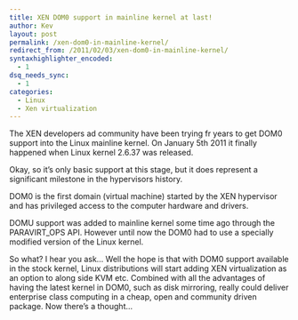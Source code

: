 ```yaml
---
title: XEN DOM0 support in mainline kernel at last!
author: Kev
layout: post
permalink: /xen-dom0-in-mainline-kernel/
redirect_from: /2011/02/03/xen-dom0-in-mainline-kernel/
syntaxhighlighter_encoded:
  - 1
dsq_needs_sync:
  - 1
categories:
  - Linux
  - Xen virtualization
---
```

The XEN developers ad community have been trying fr years to get DOM0 support into the Linux mainline kernel. On January 5th 2011 it finally happened when Linux kernel 2.6.37 was released.

Okay, so it&#8217;s only basic support at this stage, but it does represent a significant milestone in the hypervisors history.<!--more-->

DOM0 is the first domain (virtual machine) started by the XEN hypervisor and has privileged access to the computer hardware and drivers.

DOMU support was added to mainline kernel some time ago through the PARAVIRT_OPS API. However until now the DOM0 had to use a specially modified version of the Linux kernel.

So what? I hear you ask&#8230; Well the hope is that with DOM0 support available in the stock kernel, Linux distributions will start adding XEN virtualization as an option to along side KVM etc. Combined with all the advantages of having the latest kernel in DOM0, such as disk mirroring, really could deliver enterprise class computing in a cheap, open and community driven package. Now there&#8217;s a thought&#8230;